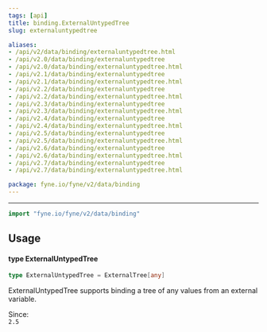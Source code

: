 ```yaml
---
tags: [api]
title: binding.ExternalUntypedTree
slug: externaluntypedtree

aliases:
- /api/v2/data/binding/externaluntypedtree.html
- /api/v2.0/data/binding/externaluntypedtree
- /api/v2.0/data/binding/externaluntypedtree.html
- /api/v2.1/data/binding/externaluntypedtree
- /api/v2.1/data/binding/externaluntypedtree.html
- /api/v2.2/data/binding/externaluntypedtree
- /api/v2.2/data/binding/externaluntypedtree.html
- /api/v2.3/data/binding/externaluntypedtree
- /api/v2.3/data/binding/externaluntypedtree.html
- /api/v2.4/data/binding/externaluntypedtree
- /api/v2.4/data/binding/externaluntypedtree.html
- /api/v2.5/data/binding/externaluntypedtree
- /api/v2.5/data/binding/externaluntypedtree.html
- /api/v2.6/data/binding/externaluntypedtree
- /api/v2.6/data/binding/externaluntypedtree.html
- /api/v2.7/data/binding/externaluntypedtree
- /api/v2.7/data/binding/externaluntypedtree.html

package: fyne.io/fyne/v2/data/binding
---
```



---
```go
import "fyne.io/fyne/v2/data/binding"
```

## Usage

#### type ExternalUntypedTree

```go
type ExternalUntypedTree = ExternalTree[any]
```

ExternalUntypedTree supports binding a tree of any values from an external variable.


<div class="since">Since: <code>
2.5</code></div>
